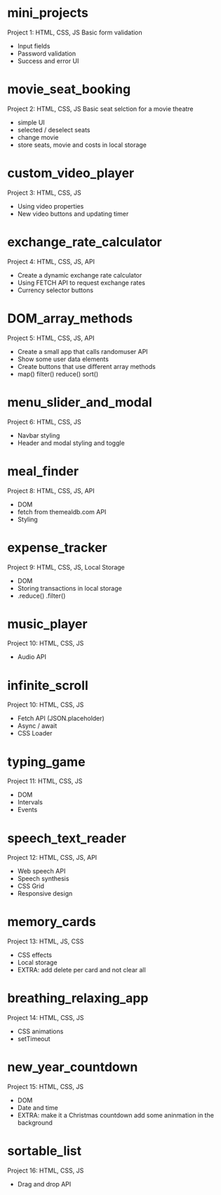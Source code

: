 # mini_projects

Project 1: HTML, CSS, JS
Basic form validation

- Input fields
- Password validation
- Success and error UI

# movie_seat_booking

Project 2: HTML, CSS, JS
Basic seat selction for a movie theatre

- simple UI
- selected / deselect seats
- change movie
- store seats, movie and costs in local storage

# custom_video_player

Project 3: HTML, CSS, JS

- Using video properties
- New video buttons and updating timer

# exchange_rate_calculator

Project 4: HTML, CSS, JS, API

- Create a dynamic exchange rate calculator
- Using FETCH API to request exchange rates
- Currency selector buttons

# DOM_array_methods

Project 5: HTML, CSS, JS, API

- Create a small app that calls randomuser API
- Show some user data elements
- Create buttons that use different array methods
- map() filter() reduce() sort()

# menu_slider_and_modal

Project 6: HTML, CSS, JS

- Navbar styling
- Header and modal styling and toggle

# meal_finder

Project 8: HTML, CSS, JS, API

- DOM
- fetch from themealdb.com API
- Styling

# expense_tracker

Project 9: HTML, CSS, JS, Local Storage

- DOM
- Storing transactions in local storage
- .reduce() .filter()

# music_player

Project 10: HTML, CSS, JS

- Audio API

# infinite_scroll

Project 10: HTML, CSS, JS

- Fetch API (JSON.placeholder)
- Async / await
- CSS Loader

# typing_game

Project 11: HTML, CSS, JS

- DOM
- Intervals
- Events

# speech_text_reader

Project 12: HTML, CSS, JS, API

- Web speech API
- Speech synthesis
- CSS Grid
- Responsive design

# memory_cards

Project 13: HTML, JS, CSS

- CSS effects
- Local storage
- EXTRA: add delete per card and not clear all

# breathing_relaxing_app

Project 14: HTML, CSS, JS

- CSS animations
- setTimeout

# new_year_countdown

Project 15: HTML, CSS, JS

- DOM
- Date and time
- EXTRA: make it a Christmas countdown
  add some aninmation in the background

# sortable_list

Project 16: HTML, CSS, JS

- Drag and drop API
